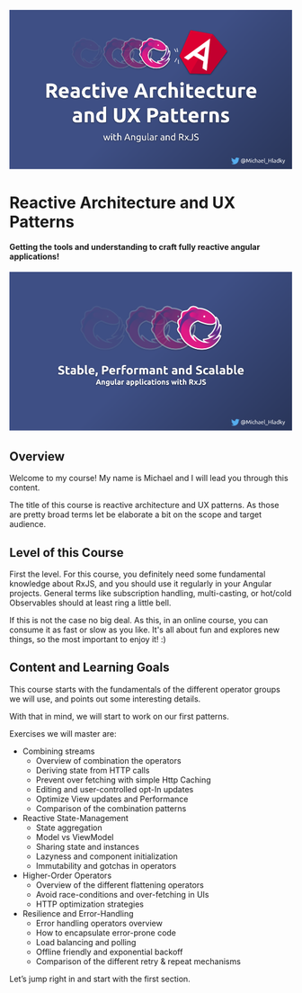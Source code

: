 <!-- Course Image -->
![](docs/assets/images/Reactive-architecture-and-ux-patterns_angular_michael-hladky.png)

<!-- Course Title -->
# Reactive Architecture and UX Patterns

<!-- Course Tagline -->
#### Getting the tools and understanding to craft fully reactive angular applications!

<!-- Course Description -->

<!-- Course Description Intro Images -->
![](docs/assets/images/Reactive-architecture-and-ux-patterns_secondary_angular_michael-hladky.png)

<!-- Course Description Text -->

## Overview

Welcome to my course! My name is Michael and I will lead you through this content.

The title of this course is reactive architecture and UX patterns.
As those are pretty broad terms let be elaborate a bit on the scope and target audience.


## Level of this Course


First the level. For this course, you definitely need some fundamental knowledge about RxJS,
 and you should use it regularly in your Angular projects.
General terms like subscription handling, multi-casting, or hot/cold Observables should at least ring a little bell.

If this is not the case no big deal. As this, in an online course, you can consume it as fast or slow as you like.
It's all about fun and explores new things, so the most important to enjoy it! :)


## Content and Learning Goals

This course starts with the fundamentals of the different operator groups we will use,
and points out some interesting details.

With that in mind, we will start to work on our first patterns.

Exercises we will master are:
- Combining streams
  - Overview of combination the operators
  - Deriving state from HTTP calls
  - Prevent over fetching with simple Http Caching
  - Editing and user-controlled  opt-In updates
  - Optimize View updates and  Performance
  - Comparison of the combination patterns
- Reactive State-Management    
  - State aggregation
  - Model vs ViewModel
  - Sharing state and instances
  - Lazyness and component initialization
  - Immutability and gotchas in operators
- Higher-Order Operators
  - Overview of the different flattening operators
  - Avoid race-conditions and over-fetching in UIs
  - HTTP optimization strategies 
- Resilience and Error-Handling
  - Error handling operators overview
  - How to encapsulate error-prone code
  - Load balancing  and polling
  - Offline friendly and exponential backoff
  - Comparison of the different retry & repeat mechanisms

Let’s jump right in and start with the first section.
